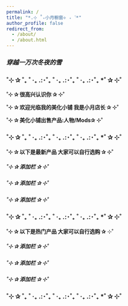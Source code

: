 ```yaml
---
permalink: /
title: "*.⊹ ˚₊小月橱窗⟡ ₊ ॱֺּ*"
author_profile: false
redirect_from: 
  - /about/
  - /about.html
---
```






### *穿越一万次冬夜的雪*

### ˚⊹ ✰ ˚₊ ˚ ‧₊ .:･˚₊ ˚ ‧₊ .:･˚₊ ˚ ‧₊ .:･˚₊ *˚ ✰ ⊹˚

**˚⊹ ✰ 很高兴认识你 ✰ ⊹˚**   

**˚⊹ ✰ 欢迎光临我的美化小铺 我是小月店长 ✰ ⊹˚**  

**˚⊹ ✰ 美化小铺出售产品:人物/Mods✰ ⊹˚**   

### ˚⊹ ✰ ˚₊ ˚ ‧₊ .:･˚₊ ˚ ‧₊ .:･˚₊ ˚ ‧₊ .:･˚₊ *˚ ✰ ⊹˚  

**˚⊹ ✰ 以下是最新产品 大家可以自行选购 ✰ ⊹˚**  

##### ˚⊹ ✰ 添加栏 ✰ ⊹˚ 
##### ˚⊹ ✰ 添加栏 ✰ ⊹˚ 
##### ˚⊹ ✰ 添加栏 ✰ ⊹˚  

### ˚⊹ ✰ ˚₊ ˚ ‧₊ .:･˚₊ ˚ ‧₊ .:･˚₊ ˚ ‧₊ .:･˚₊ *˚ ✰ ⊹˚  
 
**˚⊹ ✰ 以下是热门产品 大家可以自行选购 ✰** ⊹˚   

##### ˚⊹ ✰ 添加栏 ✰ ⊹˚
##### ˚⊹ ✰ 添加栏 ✰ ⊹˚
##### ˚⊹ ✰ 添加栏 ✰ ⊹˚  

### ˚⊹ ✰ ˚₊ ˚ ‧₊ .:･˚₊ ˚ ‧₊ .:･˚₊ ˚ ‧₊ .:･˚₊ *˚ ✰ ⊹˚  


